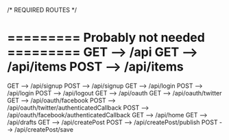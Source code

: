 /*
  REQUIRED ROUTES
*/

========= Probably not needed =========
GET   -->   /api
GET   -->   /api/items
POST  -->   /api/items
=======================================

GET   -->   /api/signup
POST  -->   /api/signup
GET   -->   /api/login
POST  -->   /api/login
POST  -->   /api/logout
GET   -->   /api/oauth
GET   -->   /api/oauth/twitter
GET   -->   /api/oauth/facebook
POST  -->   /api/oauth/twitter/authenticatedCallback
POST  -->   /api/oauth/facebook/authenticatedCallback
GET   -->   /api/home
GET   -->   /api/drafts
GET   -->   /api/createPost
POST  -->   /api/createPost/publish
POST  -->   /api/createPost/save